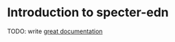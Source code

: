 # Introduction to specter-edn

TODO: write [great documentation](http://jacobian.org/writing/what-to-write/)
